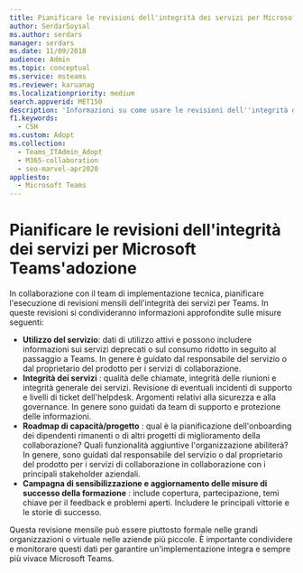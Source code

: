 ```yaml
---
title: Pianificare le revisioni dell'integrità dei servizi per Microsoft Teams'adozione
author: SerdarSoysal
ms.author: serdars
manager: serdars
ms.date: 11/09/2018
audience: Admin
ms.topic: conceptual
ms.service: msteams
ms.reviewer: karuanag
ms.localizationpriority: medium
search.appverid: MET150
description: 'Informazioni su come usare le revisioni dell''integrità dei servizi nell''adozione Teams per condividere informazioni dettagliate su utilizzo, integrità, funzionalità/roadmap del progetto e altri aggiornamenti.'
f1.keywords:
  - CSH
ms.custom: Adopt
ms.collection:
  - Teams_ITAdmin_Adopt
  - M365-collaboration
  - seo-marvel-apr2020
appliesto:
  - Microsoft Teams
---
```


# <a name="schedule-service-health-reviews-for-your-microsoft-teams-adoption"></a>Pianificare le revisioni dell'integrità dei servizi per Microsoft Teams'adozione

In collaborazione con il team di implementazione tecnica, pianificare l'esecuzione di revisioni mensili dell'integrità dei servizi per Teams. In queste revisioni si condivideranno informazioni approfondite sulle misure seguenti:

- **Utilizzo del servizio**: dati di utilizzo attivi e possono includere informazioni sui servizi deprecati o sul consumo ridotto in seguito al passaggio a Teams. In genere è guidato dal responsabile del servizio o dal proprietario del prodotto per i servizi di collaborazione.
- **Integrità dei servizi** : qualità delle chiamate, integrità delle riunioni e integrità generale dei servizi. Revisione di eventuali incidenti di supporto e livelli di ticket dell'helpdesk. Argomenti relativi alla sicurezza e alla governance. In genere sono guidati da team di supporto e protezione delle informazioni. 
- **Roadmap di capacità/progetto** : qual è la pianificazione dell'onboarding dei dipendenti rimanenti o di altri progetti di miglioramento della collaborazione? Quali funzionalità aggiuntive l'organizzazione abiliterà? In genere, sono guidati dal responsabile del servizio o dal proprietario del prodotto per i servizi di collaborazione in collaborazione con i principali stakeholder aziendali.
- **Campagna di sensibilizzazione e aggiornamento delle misure di successo della formazione** : include copertura, partecipazione, temi chiave per il feedback e problemi aperti. Includere le principali vittorie e le storie di successo. 

Questa revisione mensile può essere piuttosto formale nelle grandi organizzazioni o virtuale nelle aziende più piccole. È importante condividere e monitorare questi dati per garantire un'implementazione integra e sempre più vivace Microsoft Teams. 
